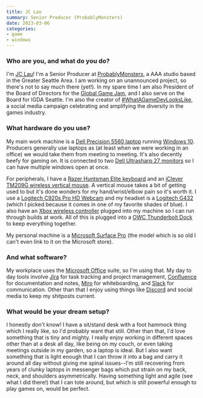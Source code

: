 ```yaml
---
title: JC Lau
summary: Senior Producer (ProbablyMonsters)
date: 2023-03-06
categories:
- game
- windows
---
```


### Who are you, and what do you do?

I'm [JC Lau](https://twitter.com/drjclau "JC's Twitter account.")! I'm a Senior Producer at [ProbablyMonsters](https://www.probablymonsters.com/ "A game studio in Seattle."), a AAA studio based in the Greater Seattle Area. I am working on an unannounced project, so there's not to say much there (yet!). In my spare time I am also President of the Board of Directors for the [Global Game Jam](https://globalgamejam.org/ "A yearly game development jam."), and I also serve on the Board for IGDA Seattle. I'm also the creator of [#WhatAGameDevLooksLike](https://twitter.com/search?q=WhatAGameDevLooksLike "A Twitter search for the #WhatAGameDevLooksLike hashtag."), a social media campaign celebrating and amplifying the diversity in the games industry.

### What hardware do you use?

My main work machine is a [Dell Precision 5560 laptop][precision-5560] running [Windows 10][windows-10]. Producers generally use laptops as (at least when we were working in an office) we would take them from meeting to meeting. It's also decently beefy for gaming on. It is connected to two [Dell Ultrasharp 27 monitors][u2722d] so I can have multiple windows open at once. 

For peripherals, I have a [Razer Huntsman Elite keyboard][huntsman-elite] and an [iClever TM209G wireless vertical mouse][tm209g]. A vertical mouse takes a bit of getting used to but it's done wonders for my hand/wrist/elbow pain so it's worth it. I use a [Logitech C920s Pro HD Webcam][c920s] and my headset is a [Logitech G432][g432] (which I picked because it comes in one of my favorite shades of blue). I also have an [Xbox wireless controller][xbox-wireless-controller] plugged into my machine so I can run through builds at work. All of this is plugged into a [OWC Thunderbolt Dock][thunderbolt-dock] to keep everything together. 

My personal machine is a [Microsoft Surface Pro][surface-pro] (the model which is so old I can't even link to it on the Microsoft store).

### And what software?

My workplace uses the [Microsoft Office][office] suite, so I'm using that. My day to day tools involve [Jira][] for task tracking and project management, [Confluence][] for documentation and notes, [Miro][] for whiteboarding, and [Slack][] for communication. Other than that I enjoy using things like [Discord][] and social media to keep my shitposts current.

### What would be your dream setup?

I honestly don't know! I have a sit/stand desk with a foot hammock thing which I really like, so I'd probably want that still. Other than that, I'd love something that is tiny and mighty. I really enjoy working in different spaces other than at a desk all day, like being on my couch, or even taking meetings outside in my garden, so a laptop is ideal. But I also want something that is light enough that I can throw it into a bag and carry it around all day without giving me spinal issues--I'm still recovering from years of clunky laptops in messenger bags which put strain on my back, neck, and shoulders asymmetrically. Having something light and agile (see what I did there!) that I can tote around, but which is still powerful enough to play games on, would be perfect.

[c920s]: https://www.logitech.com/en-us/product/hd-pro-webcam-c920s "A webcam."
[confluence]: https://www.atlassian.com/software/confluence "Collaborative wiki software."
[discord]: https://discordapp.com/ "A voice and text chat service."
[g432]: https://www.logitechg.com/en-us/products/gaming-audio/g432-7-1-surround-sound-gaming-headset.981-000769.html "A wireless gaming headset."
[huntsman-elite]: https://www.razer.com/gaming-keyboards-keypads/razer-huntsman-elite "A mechanical keyboard."
[jira]: https://www.atlassian.com/software/jira "Issue/project tracking software."
[miro]: https://miro.com/ "An online collaborative whiteboard service."
[office]: https://products.office.com/en-us/home "An office productivity suite."
[precision-5560]: https://www.dell.com/en-us/shop/workstations-isv-certified/precision-5560-workstation/spd/precision-15-5560-laptop/xctop556015us_vp "A 15.6 inch PC laptop."
[slack]: https://slack.com/ "A collaboration service."
[surface-pro]: http://www.microsoft.com/surface/en-us/support/browse/surface-windows-8-pro "A tablet/laptop hybrid."
[thunderbolt-dock]: https://eshop.macsales.com/shop/owc-thunderbolt-dock "A dock."
[tm209g]: https://office.iclever.com/products/TM209G-High-Precision-Optical-Wireless-Vertical-Mouse "A vertical mouse."
[u2722d]: https://www.dell.com/en-us/shop/dell-ultrasharp-27-monitor-u2722d/apd/210-ayze/monitors-monitor-accessories "A 27 inch monitor."
[windows-10]: https://en.wikipedia.org/wiki/Windows_10 "An operating system."
[xbox-wireless-controller]: https://www.xbox.com/en-US/accessories/controllers/xbox-wireless-controller "A wireless controller for an Xbox."
